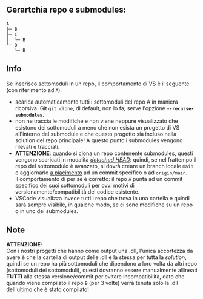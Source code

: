 ## Gerartchia repo e submodules:
```
A
├─ B
├─ C
│  └─ B
└─ D
   └─ B
```

## Info
Se inserisco sottomoduli in un repo, il comportamento di VS è il seguente (con riferimento ad `A`):
* scarica automaticamente tutti i sottomoduli del repo A in maniera ricorsiva. Git `git clone`, di default, non lo fa; serve l'opzione **`--recurse-submodules`**.
* non ne traccia le modifiche e non viene neppure visualizzato che esistono dei sottomoduli a meno che non esista un progetto di VS all'interno del submodule e che questo progetto sia incluso nella solution del repo principale! A questo punto i submodules vengono rilevati e tracciati.
* **ATTENZIONE**: quando si clona un repo contenente submodules, questi vengono scaricati in modalità [_detached HEAD_](https://github.com/gitextensions/gitextensions/issues/10794): quindi, se nel frattempo il repo del sottomodulo è avanzato, si dovrà creare un branch locale `main` e aggiornarlo [a piacimento](https://stackoverflow.com/questions/10914022/how-do-i-check-out-a-specific-version-of-a-submodule-using-git-submodule) ad un commit specifico o ad `origin/main`.  
  Il comportamento di per sè è corretto: il repo `A` punta ad un commit specifico dei suoi sottomoduli per ovvi motivi di versionamento/compatibilità del codice esistente.
* VSCode visualizza invece tutti i repo che trova in una cartella e quindi sarà sempre visibile, in qualche modo, se ci sono modifiche su un repo o in uno dei submodules.

## Note
**ATTENZIONE**:  
Con i nostri progetti che hanno come output una .dll, l'unica accortezza da avere è che la cartella di output delle .dll è la stessa per tutta la _solution_, quindi se un repo ha più sottomoduli che dipendono a loro volta da altri repo (sottomoduli dei sottomoduli), questi dovranno essere manualmente allineati **TUTTI** alla stessa versione/commit per evitare incompatibilità, dato che quando viene compilato il repo `B` (per 3 volte) verrà tenuta solo la .dll dell'ultimo che è stato compilato!